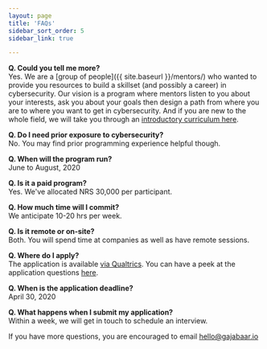 ```yaml
---
layout: page
title: 'FAQs'
sidebar_sort_order: 5
sidebar_link: true

---
```

<!--
__Q. What's a gajabaar?__   
In traditional Nepali houses, a horizontal wooden bar secures the door from the inside. It's called a gajabaar.
-->
__Q. Could you tell me more?__   
Yes. We are a [group of people]({{ site.baseurl }}/mentors/) 
who wanted to provide you resources to build a skillset (and possibly a career) 
in cybersecurity. Our vision is a program where mentors listen to you about
your interests, ask you about your goals then design a path from where you 
are to where you want to get in cybersecurity. And if you are new to the whole
field, we will take you through an [introductory curriculum here]({{site.baseurl}}/about).


__Q. Do I need prior exposure to cybersecurity?__  
No. You may find prior programming experience helpful though.

__Q. When will the program run?__   
June to August, 2020

__Q. Is it a paid program?__   
Yes. We've allocated NRS 30,000 per participant.

__Q. How much time will I commit?__   
We anticipate 10-20 hrs per week.

__Q. Is it remote or on-site?__  
Both. You will spend time at companies as well as have remote sessions.

__Q. Where do I apply?__   
The application is available [via Qualtrics](https://nyu.qualtrics.com/jfe/form/SV_0Vd60AaSoHyXxad). 
You can have a peek at the application questions [here]({{site.baseurl}}/apply).

__Q. When is the application deadline?__   
April 30, 2020  

__Q. What happens when I submit my application?__   
Within a week, we will get in touch to schedule an interview.

If you have more questions, you are encouraged to email [hello@gajabaar.io](mailto:hello@gajabaar.io)
